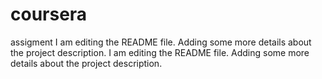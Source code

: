 # coursera
assigment
I am editing the README file. Adding some more details about the project description.
I am editing the README file. Adding some more details about the project description.
